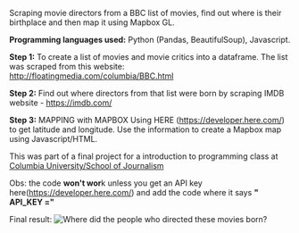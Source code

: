 
Scraping movie directors from a BBC list of movies, find out where is their birthplace and then map it using Mapbox GL.

**Programming languages used:** Python (Pandas, BeautifulSoup), Javascript.

**Step 1:** To create a list of movies and movie critics into a dataframe. The list was scraped from this website: http://floatingmedia.com/columbia/BBC.html

**Step 2:** Find out where directors from that list were born by scraping IMDB website - https://imdb.com/

**Step 3:** MAPPING with MAPBOX Using HERE (https://developer.here.com/) to get latitude and longitude. Use the information to create a Mapbox map using Javascript/HTML.

This was part of a final project for a introduction to programming class at [Columbia University/School of Journalism](https://journalism.columbia.edu/ms-data-journalism)

Obs: the code **won't wor**k unless you get an API key here(https://developer.here.com/) and add the code where it says **" API_KEY ="**

Final result:
![Where did the people who directed these movies born?](https://gfycat.com/cookedangrygrizzlybear)

